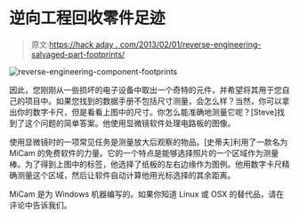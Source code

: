 # 逆向工程回收零件足迹

> 原文:[https://hack aday . com/2013/02/01/reverse-engineering-salvaged-part-footprints/](https://hackaday.com/2013/02/01/reverse-engineering-salvaged-part-footprints/)

![reverse-engineering-component-footprints](../Images/a3ee881113eb83f548cddbabfac9845b.png)

因此，您刚刚从一些损坏的电子设备中取出一个奇特的元件，并希望将其用于您自己的项目中。如果您找到的数据手册不包括尺寸测量，会怎么样？当然，你可以拿出你的数字卡尺，但是看看上图中的尺寸。你怎么能准确地测量它呢？[Steve]找到了这个问题的简单答案。他使用显微镜软件处理电路板的图像。

使用显微镜时的一项常见任务是测量放大后观察的物品。[史蒂夫]利用了一款名为 MiCam 的免费软件的力量。它的一个特点是能够选择照片的一个区域作为测量棒。为了得到上图中的标签，他选择了纸板的左右边缘作为图例。他用数字卡尺精确测量这个区域，然后让软件自动计算他用光标选择的其余距离。

MiCam 是为 Windows 机器编写的。如果你知道 Linux 或 OSX 的替代品，请在评论中告诉我们。